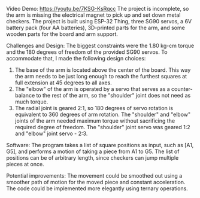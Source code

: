 Video Demo: https://youtu.be/7KSG-KsRqcc
The project is incomplete, so the arm is missing the electrical magnet to pick up and set down metal checkers. The project is built using ESP-32 Thing, three SG90 servos, a 6V battery pack (four AA batteries), 3D-printed parts for the arm, and some wooden parts for the board and arm support.

Challenges and Design:
The biggest constraints were the 1.80 kg-cm torque and the 180 degrees of freedom of the provided SG90 servos. To accommodate that, I made the following design choices:
1. The base of the arm is located above the center of the board. This way the arm needs to be just long enough to reach the furthest squares at full extension at 45 degrees to all axes.
2. The "elbow" of the arm is operated by a servo that serves as a counter-balance to the rest of the arm, so the "shoulder" joint does not need as much torque.
3. The radial joint is geared 2:1, so 180 degrees of servo rotation is equivalent to 360 degrees of arm rotation. The "shoulder" and "elbow" joints of the arm needed maximum torque without sacrificing the required degree of freedom. The "shoulder" joint servo was geared 1:2 and "elbow" joint servo - 2:3.

Software:
The program takes a list of square positions as input, such as [A1, G5], and performs a motion of taking a piece from A1 to G5. The list of positions can be of arbitrary length, since checkers can jump multiple pieces at once.

Potential improvements:
The movement could be smoothed out using a smoother path of motion for the moved piece and constant acceleration. The code could be implemented more elegantly using ternary operations.
